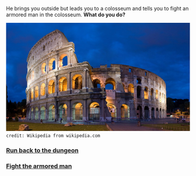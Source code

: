 He brings you outside but leads you to a colosseum and tells you to fight an armored man in the colosseum. **What do you do?**

![colosseum](../images/lit/colosseum.jpg)  
`credit: Wikipedia from wikipedia.com`

### [Run back to the dungeon](spell.md)  
### [Fight the armored man](fight.md)